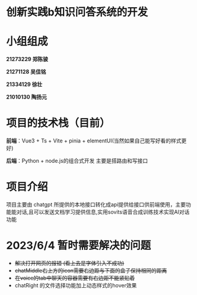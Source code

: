 # 创新实践b知识问答系统的开发



# 小组组成

**21273229 郑陈骏**

**21271128 吴佳铭**

**21334129 徐壮**

**21010130 陶扬元**

# **项目的技术栈**（目前）

**前端**：Vue3 + Ts + Vite + pinia + elementUI(当然如果自己能写好看的样式更好)

**后端**：Python + node.js的组合式开发 主要是搭路由和写接口

# 项目介绍

项目主要由 chatgpt 所提供的本地接口转化成api提供给接口供前端使用，主要功能能对话,且可以发送文档学习提供信息,实用sovits语音合成训练技术实现AI对话功能

# 2023/6/4 暂时需要解决的问题
- ~~解决打开网页的报错 (看上去是字体引入不成功)~~
- ~~chatMiddle右上方的icon需要右边距与下面的盒子保持相同的距离~~    
- ~~在voice的tab中聊天的容器需要有右边距不能紧贴着~~
- chatRight 的文件选择功能加上动态样式的hover效果

